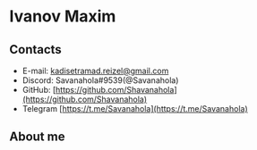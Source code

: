 # Ivanov Maxim

## Contacts
 * E-mail: [kadisetramad.reizel@gmail.com](kadisetramad.reizel@gmail.com)
 * Discord: Savanahola#9539(@Savanahola)
 * GitHub: [https://github.com/Shavanahola](https://github.com/Shavanahola)
 * Telegram [https://t.me/Savanahola](https://t.me/Savanahola)

## About me